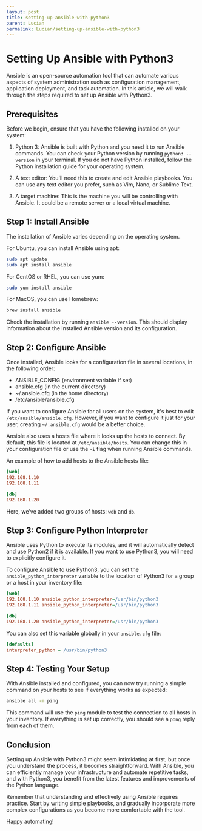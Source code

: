```yaml
---
layout: post
title: setting-up-ansible-with-python3
parent: Lucian
permalink: Lucian/setting-up-ansible-with-python3
---
```


# Setting Up Ansible with Python3

Ansible is an open-source automation tool that can automate various aspects of system administration such as configuration management, application deployment, and task automation. In this article, we will walk through the steps required to set up Ansible with Python3.

## Prerequisites
Before we begin, ensure that you have the following installed on your system:

1. Python 3: Ansible is built with Python and you need it to run Ansible commands. You can check your Python version by running `python3 --version` in your terminal. If you do not have Python installed, follow the Python installation guide for your operating system.

2. A text editor: You'll need this to create and edit Ansible playbooks. You can use any text editor you prefer, such as Vim, Nano, or Sublime Text.

3. A target machine: This is the machine you will be controlling with Ansible. It could be a remote server or a local virtual machine.

## Step 1: Install Ansible
The installation of Ansible varies depending on the operating system. 

For Ubuntu, you can install Ansible using apt:

```bash
sudo apt update
sudo apt install ansible
```

For CentOS or RHEL, you can use yum:

```bash
sudo yum install ansible
```

For MacOS, you can use Homebrew:

```bash
brew install ansible
```

Check the installation by running `ansible --version`. This should display information about the installed Ansible version and its configuration.

## Step 2: Configure Ansible

Once installed, Ansible looks for a configuration file in several locations, in the following order:

- ANSIBLE_CONFIG (environment variable if set)
- ansible.cfg (in the current directory)
- ~/.ansible.cfg (in the home directory)
- /etc/ansible/ansible.cfg

If you want to configure Ansible for all users on the system, it's best to edit `/etc/ansible/ansible.cfg`. However, if you want to configure it just for your user, creating `~/.ansible.cfg` would be a better choice. 

Ansible also uses a hosts file where it looks up the hosts to connect. By default, this file is located at `/etc/ansible/hosts`. You can change this in your configuration file or use the `-i` flag when running Ansible commands.

An example of how to add hosts to the Ansible hosts file:

```ini
[web]
192.168.1.10
192.168.1.11

[db]
192.168.1.20
```

Here, we've added two groups of hosts: `web` and `db`. 

## Step 3: Configure Python Interpreter

Ansible uses Python to execute its modules, and it will automatically detect and use Python2 if it is available. If you want to use Python3, you will need to explicitly configure it.

To configure Ansible to use Python3, you can set the `ansible_python_interpreter` variable to the location of Python3 for a group or a host in your inventory file:

```ini
[web]
192.168.1.10 ansible_python_interpreter=/usr/bin/python3
192.168.1.11 ansible_python_interpreter=/usr/bin/python3

[db]
192.168.1.20 ansible_python_interpreter=/usr/bin/python3
```

You can also set this variable globally in your `ansible.cfg` file:

```ini
[defaults]
interpreter_python = /usr/bin/python3
```

## Step 4: Testing Your Setup

With Ansible installed and configured, you can now try running a simple command on your hosts to see if everything works as expected:

```bash
ansible all -m ping
```

This command will use the `ping` module to test the connection to all hosts in your inventory. If everything is set up correctly, you should see a `pong` reply from each of them.

## Conclusion

Setting up Ansible with Python3 might seem intimidating at first, but once you understand the process, it becomes straightforward. With Ansible, you can efficiently manage your infrastructure and automate repetitive tasks, and with Python3, you benefit from the latest features and improvements of the Python language. 

Remember that understanding and effectively using Ansible requires practice. Start by writing simple playbooks, and gradually incorporate more complex configurations as you become more comfortable with the tool.

Happy automating!
